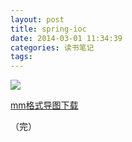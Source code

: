 ```yaml
---
layout: post
title: spring-ioc
date: 2014-03-01 11:34:39
categories: 读书笔记
tags:
---
```

<!--more-->
![](http://pic.yupoo.com/huwewa/DzAyKx7c/YzVAR.png)

[mm格式导图下载](https://www.dropbox.com/s/1t9lq70a3hyv348/Spring%E7%9A%84ioc%E5%AE%B9%E5%99%A8.mm)

（完）
